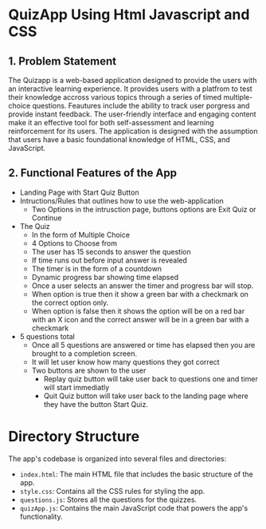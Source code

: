 # QuizApp Using Html Javascript and CSS

## 1. Problem Statement

The Quizapp is a web-based application designed to provide the users with an interactive learning experience. It provides users with a platfrom to test their knowledge accross various topics through a series of timed multiple-choice questions. Feautures include the ability to track user porgress and provide instant feedback. The user-friendly interface and engaging content make it an effective tool for both self-assessment and learning reinforcement for its users. The application is designed with the assumption that users have a basic foundational knowledge of HTML, CSS, and JavaScript.

## 2. Functional Features of the App

- Landing Page with Start Quiz Button
- Intructions/Rules that outlines how to use the web-application 
    - Two Options in the intrusction page, buttons options are Exit Quiz or Continue
- The Quiz
    - In the form of Multiple Choice
    - 4 Options to Choose from
    - The user has 15 seconds to answer the question
    - If time runs out before input answer is revealed
    - The timer is in the form of a countdown
    - Dynamic progress bar showing time elapsed
    - Once a user selects an answer the timer and progress bar will stop.
    - When option is true then it show a green bar with a checkmark on the correct option only.
    - When option is false then it shows the option will be on a red bar with an X icon and the correct answer will be in a green bar with a checkmark
- 5 questions total
    - Once all 5 questions are answered or time has elapsed then you are brought to a completion screen.
    - It will let user know how many questions they got correct
    - Two buttons are shown to the user
        - Replay quiz button will take user back to questions one and timer will start immediatly
        - Quit Quiz button will take user back to the landing page where they have the button Start Quiz.

# Directory Structure

The app's codebase is organized into several files and directories:

- `index.html`: The main HTML file that includes the basic structure of the app.
- `style.css`: Contains all the CSS rules for styling the app.
- `questions.js`: Stores all the questions for the quizzes.
- `quizApp.js`: Contains the main JavaScript code that powers the app's functionality.